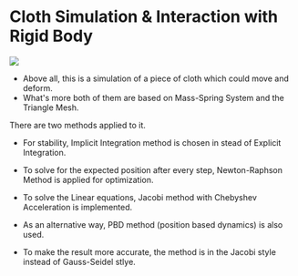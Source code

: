 # Cloth Simulation & Interaction with Rigid Body

![](Cloth.gif)

* Above all, this is a simulation of a piece of cloth which could move and deform.
* What's more both of them are based on Mass-Spring System and the Triangle Mesh.

There are two methods applied to it.

* For stability, Implicit Integration method is chosen in stead of Explicit Integration.
* To solve for the expected position after every step, Newton-Raphson Method is applied for optimization.
* To solve the Linear equations, Jacobi method with Chebyshev Acceleration is implemented.
 
 

* As an alternative way, PBD method (position based dynamics) is also used.
* To make the result more accurate, the method is in the Jacobi style instead of Gauss-Seidel stlye.
